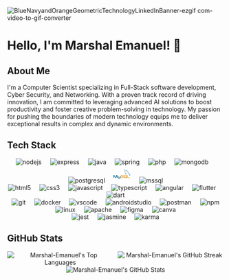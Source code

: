![BlueNavyandOrangeGeometricTechnologyLinkedInBanner-ezgif com-video-to-gif-converter](https://github.com/user-attachments/assets/29d74c09-5359-435c-b679-a96dd8fdb990)

# Hello, I'm Marshal Emanuel! 👋

## About Me
I'm a Computer Scientist specializing in Full-Stack software development, Cyber Security, and Networking. With a proven track record of driving innovation, I am committed to leveraging advanced AI solutions to boost productivity and foster creative problem-solving in technology. My passion for pushing the boundaries of modern technology equips me to deliver exceptional results in complex and dynamic environments.

## Tech Stack

<div align="center">
  <!-- Backend & Databases (9 items) -->
  <div>
    <img src="https://cdn.jsdelivr.net/gh/devicons/devicon/icons/nodejs/nodejs-original.svg" height="40" alt="nodejs" />
    <img width="12" />
    <img src="https://cdn.jsdelivr.net/gh/devicons/devicon/icons/express/express-original.svg" height="40" alt="express" />
    <img width="12" />
    <img src="https://cdn.jsdelivr.net/gh/devicons/devicon/icons/java/java-original.svg" height="40" alt="java" />
    <img width="12" />
    <img src="https://cdn.jsdelivr.net/gh/devicons/devicon/icons/spring/spring-original.svg" height="40" alt="spring" />
    <img width="12" />
    <img src="https://cdn.jsdelivr.net/gh/devicons/devicon/icons/php/php-original.svg" height="40" alt="php" />
    <img width="12" />
    <img src="https://cdn.jsdelivr.net/gh/devicons/devicon/icons/mongodb/mongodb-original.svg" height="40" alt="mongodb" />
    <img width="12" />
    <img src="https://cdn.jsdelivr.net/gh/devicons/devicon/icons/postgresql/postgresql-original.svg" height="40" alt="postgresql" />
    <img width="12" />
    <img src="https://raw.githubusercontent.com/devicons/devicon/master/icons/mysql/mysql-original-wordmark.svg" height="40" alt="mysql" />
    <img width="12" />
    <img src="https://www.svgrepo.com/show/303229/microsoft-sql-server-logo.svg" height="40" alt="mssql" />
  </div>

  <!-- Frontend & UI (7 items) -->
  <div>
    <img src="https://cdn.jsdelivr.net/gh/devicons/devicon/icons/html5/html5-original.svg" height="40" alt="html5" />
    <img width="12" />
    <img src="https://cdn.jsdelivr.net/gh/devicons/devicon/icons/css3/css3-original.svg" height="40" alt="css3" />
    <img width="12" />
    <img src="https://cdn.jsdelivr.net/gh/devicons/devicon/icons/javascript/javascript-original.svg" height="40" alt="javascript" />
    <img width="12" />
    <img src="https://cdn.jsdelivr.net/gh/devicons/devicon/icons/typescript/typescript-original.svg" height="40" alt="typescript" />
    <img width="12" />
    <img src="https://cdn.jsdelivr.net/gh/devicons/devicon/icons/angularjs/angularjs-original.svg" height="40" alt="angular" />
    <img width="12" />
    <img src="https://cdn.jsdelivr.net/gh/devicons/devicon/icons/flutter/flutter-original.svg" height="40" alt="flutter" />
    <img width="12" />
    <img src="https://cdn.jsdelivr.net/gh/devicons/devicon/icons/dart/dart-original.svg" height="40" alt="dart" />
  </div>

  <!-- Development Tools & DevOps (6 items) -->
  <div>
    <img src="https://cdn.jsdelivr.net/gh/devicons/devicon/icons/git/git-original.svg" height="40" alt="git" />
    <img width="12" />
    <img src="https://cdn.jsdelivr.net/gh/devicons/devicon/icons/docker/docker-original.svg" height="40" alt="docker" />
    <img width="12" />
    <img src="https://cdn.jsdelivr.net/gh/devicons/devicon/icons/vscode/vscode-original.svg" height="40" alt="vscode" />
    <img width="12" />
    <img src="https://cdn.jsdelivr.net/gh/devicons/devicon/icons/androidstudio/androidstudio-original.svg" height="40" alt="androidstudio" />
    <img width="12" />
    <img src="https://www.vectorlogo.zone/logos/getpostman/getpostman-icon.svg" height="40" alt="postman" />
    <img width="12" />
    <img src="https://cdn.jsdelivr.net/gh/devicons/devicon/icons/npm/npm-original-wordmark.svg" height="40" alt="npm" />
  </div>

  <!-- Platform & Design Tools (4 items) -->
  <div>
    <img src="https://cdn.jsdelivr.net/gh/devicons/devicon/icons/linux/linux-original.svg" height="40" alt="linux" />
    <img width="12" />
    <img src="https://cdn.jsdelivr.net/gh/devicons/devicon/icons/apache/apache-original.svg" height="40" alt="apache" />
    <img width="12" />
    <img src="https://cdn.jsdelivr.net/gh/devicons/devicon/icons/figma/figma-original.svg" height="40" alt="figma" />
    <img width="12" />
    <img src="https://cdn.jsdelivr.net/gh/devicons/devicon/icons/canva/canva-original.svg" height="40" alt="canva" />
  </div>

  <!-- Testing & Quality Assurance (3 items) -->
  <div>
    <img src="https://cdn.jsdelivr.net/gh/devicons/devicon/icons/jest/jest-plain.svg" height="40" alt="jest" />
    <img width="12" />
    <img src="https://cdn.jsdelivr.net/gh/devicons/devicon/icons/jasmine/jasmine-original.svg" height="40" alt="jasmine" />
    <img width="12" />
    <img src="https://cdn.jsdelivr.net/gh/devicons/devicon/icons/karma/karma-original.svg" height="40" alt="karma" />
  </div>
</div>

## GitHub Stats

<div align="center">
  <div style="display: flex; justify-content: center; gap: 10px;">
    <img width="400" src="https://github-readme-stats.vercel.app/api/top-langs/?username=Marshal-Emanuel&theme=prussian&show_icons=true&hide_border=true&layout=compact" alt="Marshal-Emanuel's Top Languages" />
    <img width="400" src="https://github-readme-streak-stats.herokuapp.com/?user=Marshal-Emanuel&theme=prussian&hide_border=true" alt="Marshal-Emanuel's GitHub Streak" />
  </div>
  
  <img width="400" src="https://github-readme-stats.vercel.app/api?username=Marshal-Emanuel&theme=prussian&show_icons=true&hide_border=true&count_private=true" alt="Marshal-Emanuel's GitHub Stats" />
</div>

